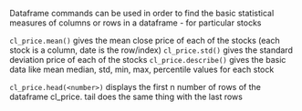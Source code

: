 Dataframe commands can be used in order to find the basic statistical measures of columns or rows in a dataframe - for particular stocks

`cl_price.mean()` gives the mean close price of each of the stocks (each stock is a column, date is the row/index)
`cl_price.std()` gives the standard deviation price of each of the stocks
`cl_price.describe()` gives the basic data like mean median, std, min, max, percentile values for each stock

`cl_price.head(<number>)` displays the first n number of rows of the dataframe cl_price. tail does the same thing with the last rows

